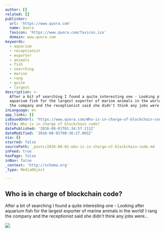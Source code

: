 ```yaml
---
author: []
related: []
publisher:
  url: 'https://www.quora.com'
  name: Quora
  favicon: 'https://www.quora.com/favicon.ico'
  domain: www.quora.com
keywords:
  - aquarium
  - receptionist
  - exporter
  - animals
  - fish
  - searching
  - marine
  - rang
  - quite
  - largest
description: >-
  After a bit of searching I found a quite interesting one - Looking after
  aquarium fish for the largest exporter of marine animals in the world! I rang
  the company and the receptionist said she didn't think any jobs were...
inLanguage: en
app_links: []
isBasedOnUrl: 'https://www.quora.com/Who-is-in-charge-of-blockchain-code'
title: Who is in charge of blockchain code?
datePublished: '2016-08-01T01:34:57.111Z'
dateModified: '2016-08-01T00:36:27.065Z'
via: {}
starred: false
sourcePath: _posts/2016-08-01-who-is-in-charge-of-blockchain-code.md
inFeed: true
hasPage: false
inNav: false
_context: 'http://schema.org'
_type: MediaObject

---
```

<article style=""><h1>Who is in charge of blockchain code?</h1><p>After a bit of searching I found a quite interesting one - Looking after aquarium fish for the largest exporter of marine animals in the world! I rang the company and the receptionist said she didn't think any jobs were...</p><img src="https://qsf.ec.quoracdn.net/-images.new_grid.fb_share_default.pnge6dde9cfa6e03c43.png" /></article>